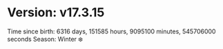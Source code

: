 # Version: v17.3.15
Time since birth: 6316 days, 151585 hours, 9095100 minutes, 545706000 seconds
Season: Winter ❄️
